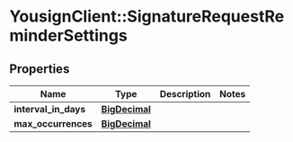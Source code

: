 # YousignClient::SignatureRequestReminderSettings

## Properties
Name | Type | Description | Notes
------------ | ------------- | ------------- | -------------
**interval_in_days** | [**BigDecimal**](BigDecimal.md) |  | 
**max_occurrences** | [**BigDecimal**](BigDecimal.md) |  | 

